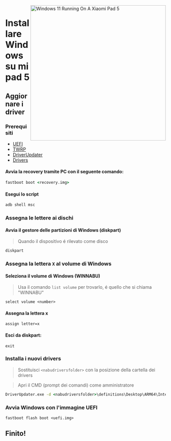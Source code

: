 <img align="right" src="https://raw.githubusercontent.com/erdilS/Port-Windows-11-Xiaomi-Pad-5/main/nabu.png" width="425" alt="Windows 11 Running On A Xiaomi Pad 5">


# Installare Windows su mi pad 5

## Aggiornare i driver

### Prerequisiti

- [UEFI](../../../../releases/tag/1.0)
- [TWRP](../../../../releases/tag/1.0)
- [DriverUpdater](https://github.com/WOA-Project/DriverUpdater/releases/latest)
- [Drivers](https://github.com/map220v/MiPad5-Drivers)

#### Avvia la recovery tramite PC con il seguente comando: 

```cmd
fastboot boot <recovery.img>
```


#### Esegui lo script

```cmd
adb shell msc
```

### Assegna le lettere ai dischi

#### Avvia il gestore delle partizioni di Windows (diskpart)

> Quando il dispositivo é rilevato come disco

```cmd
diskpart
```


### Assegna la lettera `X` al volume di Windows

#### Seleziona il volume di Windows (WINNABU)
> Usa il comando `list volume` per trovarlo, é quello che si chiama "WINNABU"

```diskpart
select volume <number>
```

#### Assegna la lettera x
```diskpart
assign letter=x
```

#### Esci da diskpart:
```diskpart
exit
```


### Installa i nuovi drivers

> Sostituisci `<nabudriversfolder>` con la posizione della cartella dei drivers

> Apri il CMD (prompt dei comandi) come amministratore


```cmd
DriverUpdater.exe -d <nabudriversfolder>\definitions\Desktop\ARM64\Internal\nabu.txt -r <nabudriversfolder> -p X:
```


### Avvia Windows con l'immagine UEFI

```
fastboot flash boot <uefi.img>
```

## Finito!
